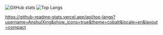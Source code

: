 


![GitHub stats](https://github-readme-stats.vercel.app/api?username=AnshulXing&show_icons=true&theme=tokyonight)
![Top Langs](https://github-readme-stats.vercel.app/api/top-langs/?username=AnshulXing&theme=tokyonight)


https://github-readme-stats.vercel.app/api/top-langs?username=AnshulXing&show_icons=true&theme=cobalt&locale=en&layout=compact
